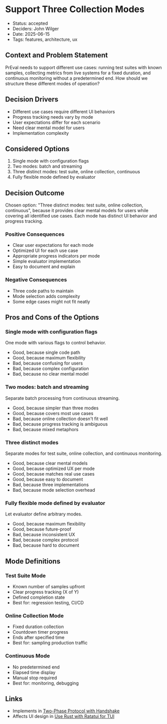 # Support Three Collection Modes

- Status: accepted
- Deciders: John Wilger
- Date: 2025-06-15
- Tags: features, architecture, ux

## Context and Problem Statement

PrEval needs to support different use cases: running test suites with known samples, collecting metrics from live systems for a fixed duration, and continuous monitoring without a predetermined end. How should we structure these different modes of operation?

## Decision Drivers

- Different use cases require different UI behaviors
- Progress tracking needs vary by mode
- User expectations differ for each scenario
- Need clear mental model for users
- Implementation complexity

## Considered Options

1. Single mode with configuration flags
2. Two modes: batch and streaming
3. Three distinct modes: test suite, online collection, continuous
4. Fully flexible mode defined by evaluator

## Decision Outcome

Chosen option: "Three distinct modes: test suite, online collection, continuous", because it provides clear mental models for users while covering all identified use cases. Each mode has distinct UI behavior and progress tracking.

### Positive Consequences

- Clear user expectations for each mode
- Optimized UI for each use case
- Appropriate progress indicators per mode
- Simple evaluator implementation
- Easy to document and explain

### Negative Consequences

- Three code paths to maintain
- Mode selection adds complexity
- Some edge cases might not fit neatly

## Pros and Cons of the Options

### Single mode with configuration flags

One mode with various flags to control behavior.

- Good, because single code path
- Good, because maximum flexibility
- Bad, because confusing for users
- Bad, because complex configuration
- Bad, because no clear mental model

### Two modes: batch and streaming

Separate batch processing from continuous streaming.

- Good, because simpler than three modes
- Good, because covers most use cases
- Bad, because online collection doesn't fit well
- Bad, because progress tracking is ambiguous
- Bad, because mixed metaphors

### Three distinct modes

Separate modes for test suite, online collection, and continuous monitoring.

- Good, because clear mental models
- Good, because optimized UX per mode
- Good, because matches real use cases
- Good, because easy to document
- Bad, because three implementations
- Bad, because mode selection overhead

### Fully flexible mode defined by evaluator

Let evaluator define arbitrary modes.

- Good, because maximum flexibility
- Good, because future-proof
- Bad, because inconsistent UX
- Bad, because complex protocol
- Bad, because hard to document

## Mode Definitions

### Test Suite Mode
- Known number of samples upfront
- Clear progress tracking (X of Y)
- Defined completion state
- Best for: regression testing, CI/CD

### Online Collection Mode
- Fixed duration collection
- Countdown timer progress
- Ends after specified time
- Best for: sampling production traffic

### Continuous Mode
- No predetermined end
- Elapsed time display
- Manual stop required
- Best for: monitoring, debugging

## Links

- Implements in [Two-Phase Protocol with Handshake](20250615-two-phase-protocol-with-handshake.md)
- Affects UI design in [Use Rust with Ratatui for TUI](20250615-use-rust-with-ratatui-for-tui.md)